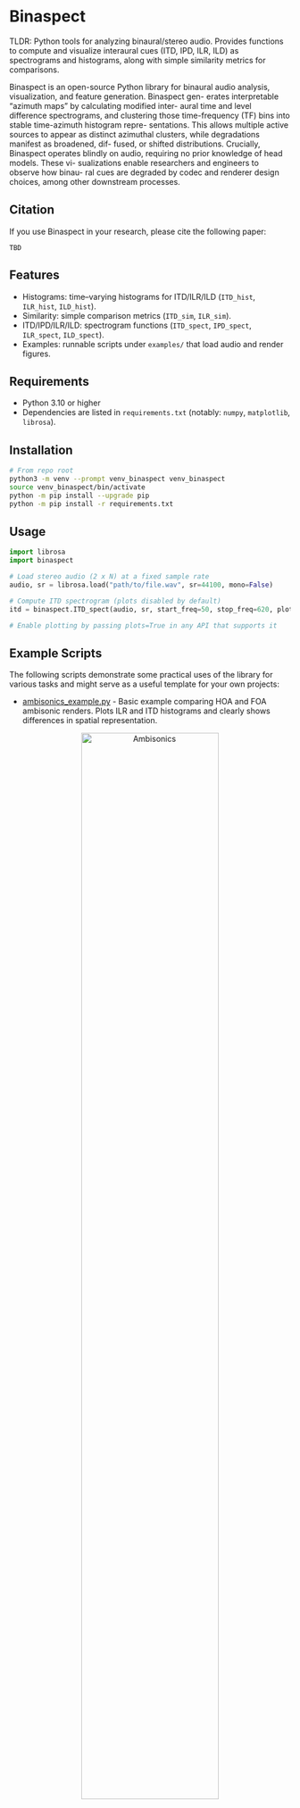 # Binaspect

TLDR: Python tools for analyzing binaural/stereo audio. Provides functions to compute and visualize interaural cues (ITD, IPD, ILR, ILD) as spectrograms and histograms, along with simple similarity metrics for comparisons.

Binaspect is an open-source Python library for binaural
audio analysis, visualization, and feature generation. Binaspect gen-
erates interpretable “azimuth maps” by calculating modified inter-
aural time and level difference spectrograms, and clustering those
time-frequency (TF) bins into stable time-azimuth histogram repre-
sentations. This allows multiple active sources to appear as distinct
azimuthal clusters, while degradations manifest as broadened, dif-
fused, or shifted distributions. Crucially, Binaspect operates blindly
on audio, requiring no prior knowledge of head models. These vi-
sualizations enable researchers and engineers to observe how binau-
ral cues are degraded by codec and renderer design choices, among
other downstream processes.

## Citation
If you use Binaspect in your research, please cite the following paper:

```
TBD
```

## Features

- Histograms: time–varying histograms for ITD/ILR/ILD (`ITD_hist`, `ILR_hist`, `ILD_hist`).
- Similarity: simple comparison metrics (`ITD_sim`, `ILR_sim`).
- ITD/IPD/ILR/ILD: spectrogram functions (`ITD_spect`, `IPD_spect`, `ILR_spect`, `ILD_spect`).
- Examples: runnable scripts under `examples/` that load audio and render figures.

## Requirements

- Python 3.10 or higher
- Dependencies are listed in `requirements.txt` (notably: `numpy`, `matplotlib`, `librosa`).

## Installation

```bash
# From repo root
python3 -m venv --prompt venv_binaspect venv_binaspect
source venv_binaspect/bin/activate
python -m pip install --upgrade pip
python -m pip install -r requirements.txt
```

## Usage

```python
import librosa
import binaspect

# Load stereo audio (2 x N) at a fixed sample rate
audio, sr = librosa.load("path/to/file.wav", sr=44100, mono=False)

# Compute ITD spectrogram (plots disabled by default)
itd = binaspect.ITD_spect(audio, sr, start_freq=50, stop_freq=620, plots=False)

# Enable plotting by passing plots=True in any API that supports it
```

## Example Scripts
The following scripts demonstrate some practical uses of the library for various tasks and might serve as a useful template for your own projects:

- [ambisonics_example.py](examples/ambisonics_example.py) - Basic example comparing HOA and FOA ambisonic renders. Plots ILR and ITD histograms and clearly shows differences in spatial representation.

<p align="center">
    <img src="images/ambisonics.png" alt="Ambisonics" style="width:70%;" />
</p>

- [codec_example.py](examples/codec_example.py) - Compares lossy codec effects on binaural cues using ILR and ITD histograms and similarity scores.

<p align="center">
    <img src="images/codec.png" alt="Codec" style="width:70%;" />
</p>

- [downmix_example.py](examples/downmix_example.py) - Examines binaural cue preservation in stereo downmixes from multichannel audio.

<p align="center">
    <img src="images/downmix.png" alt="Downmix" style="width:70%;" />
</p>

To run, use: `python -m examples.name_of_example`

## Development

- Library code lives in `binaspect.py` (import-safe; no top-level execution).
- Examples live under `examples/` and handle their own plotting and assets.

## License

See `LICENSE` in the repository root.

## Table of Contents

- [Usage](#usage)
- [Examples](#examples)
- [Development](#development)
- [API Documentation](#api-documentation)
- [License](#license)

## API Documentation

[Back Table of Contents](#table-of-contents)
## ITD_hist
```
ITD_hist(input_file, sr, hist_size=400, start_freq=50, stop_freq=620, normalize=True, energyweighting=True, plots=False)
```

**Description**: Builds time-varying histograms of ITD values across the selected band; can normalize per-frame and weight by energy.

**Parameters**:

- `input_file` (numpy array, shape `(2, N)`): Stereo signal.
- `sr` (int): Sample rate in Hz.
- `hist_size` (int): Number of delay bins (default 400).
- `start_freq` (float|int): Start frequency in Hz (typ. 50).
- `stop_freq` (float|int): Stop frequency in Hz (typ. 620).
- `normalize` (bool): Normalize each frame histogram to [0, 1] when max > 0.
- `energyweighting` (bool): Weight counts by magnitude.
- `plots` (bool): If True, render a figure.

**Usage Example**:
```python
itd_hist = ITD_hist(audio, 44100, hist_size=400, plots=False)
```

[Back Table of Contents](#table-of-contents)
## ILR_hist
```
ILR_hist(input_file, sr, hist_size=400, start_freq=1700, stop_freq=4600, normalize=True, energyweighting=True, plots=False)
```

**Description**: Time-varying histograms of ILR values in [-1, 1], emphasizing peaks; frequency band defaults target directional cues.

**Parameters**:

- `input_file` (numpy array, shape `(2, N)`): Stereo signal.
- `sr` (int): Sample rate in Hz.
- `hist_size` (int): Number of level bins (default 400).
- `start_freq` (float|int): Start frequency in Hz (typ. 1700).
- `stop_freq` (float|int): Stop frequency in Hz (typ. 4600).
- `normalize` (bool): Normalize per-frame histogram.
- `energyweighting` (bool): Weight counts by magnitude.
- `plots` (bool): If True, render a figure.

**Usage Example**:
```python
ilr_hist = ILR_hist(audio, 44100, hist_size=400)
```

[Back Table of Contents](#table-of-contents)
## ILD_hist
```
ILD_hist(input_file, sr, hist_size=400, start_freq=1700, stop_freq=4600, dB_range=24, normalize=True, energyweighting=True, plots=False)
```

**Description**: Time-varying histograms of ILD (dB) within a high-frequency band; `dB_range` controls labeling in example plots.

**Parameters**:

- `input_file` (numpy array, shape `(2, N)`): Stereo signal.
- `sr` (int): Sample rate in Hz.
- `hist_size` (int): Number of dB bins (default 400).
- `start_freq` (float|int): Start frequency in Hz (typ. 1700).
- `stop_freq` (float|int): Stop frequency in Hz (typ. 4600).
- `dB_range` (float|int): Plot label range, in dB (default 24).
- `normalize` (bool): Normalize per-frame histogram.
- `energyweighting` (bool): Weight counts by magnitude.
- `plots` (bool): If True, render a figure.

**Usage Example**:
```python
ild_hist = ILD_hist(audio, 44100, hist_size=400, dB_range=24)
```

[Back Table of Contents](#table-of-contents)
## ITD_sim
```
ITD_sim(ref, test, sr, mode='signed', plots=False)
```

**Description**: Basic objective similarity score between ITD spectrograms; `mode` ('signed'|'unsigned') affects scaling. In 'signed' mode, score ranges [-1, 1]; in 'unsigned' mode, [0, 1]. In signed mode, a score of 1 means perfect match, -1 means perfect inverse. For example if the test signal has a source at 90 degrees but the reference is at -90 degrees, the score would be -1. In unsigned mode, the same condition would result in a score of 0.

**Parameters**:

- `ref` (numpy array, shape `(2, N)`): Reference stereo signal.
- `test` (numpy array, shape `(2, N)`): Test stereo signal.
- `sr` (int): Sample rate in Hz.
- `mode` (str): 'signed' or 'unsigned' (default 'signed').
- `plots` (bool): If True, render diagnostic figures.

**Usage Example**:
```python
score = ITD_sim(ref, test, 44100, mode='unsigned')
```

[Back Table of Contents](#table-of-contents)
## ILR_sim
```
ILR_sim(ref, test, sr, mode='signed', plots=False)
```

**Description**: Similarity score between ILR spectrograms; usage mirrors `ITD_sim`.

**Parameters**:

- `ref` (numpy array, shape `(2, N)`): Reference stereo signal.
- `test` (numpy array, shape `(2, N)`): Test stereo signal.
- `sr` (int): Sample rate in Hz.
- `mode` (str): 'signed' or 'unsigned' (default 'signed').
- `plots` (bool): If True, render diagnostic figures.

**Usage Example**:
```python
score = ILR_sim(ref, test, 44100)
```

[Back Table of Contents](#table-of-contents)
## ILR_spect_diff
```
ILR_spect_diff(ref, test, sr, title="", plots=False)
```

**Description**: Compares ILR spectrograms of `ref` and `test`, summarizing magnitude of differences over time; optional plotting visualizes histograms and timelines.

**Parameters**:

- `ref` (numpy array, shape `(2, N)`): Reference stereo signal.
- `test` (numpy array, shape `(2, N)`): Test stereo signal.
- `sr` (int): Sample rate in Hz.
- `title` (str): Plot title text.
- `plots` (bool): If True, render figures.

**Usage Example**:
```python
mean_diff, max_diff = ILR_spect_diff(ref, test, 44100, plots=True)
```

[Back Table of Contents](#table-of-contents)
## ITD_spect_diff
```
ITD_spect_diff(ref, test, sr, title="", plots=False)
```

**Description**: Compares ITD spectrograms of `ref` and `test`; reports mean angular shift (degrees) and mean ITD shift (seconds) across time.

**Parameters**:

- `ref` (numpy array, shape `(2, N)`): Reference stereo signal.
- `test` (numpy array, shape `(2, N)`): Test stereo signal.
- `sr` (int): Sample rate in Hz.
- `title` (str): Plot title text.
- `plots` (bool): If True, render figures.

**Usage Example**:
```python
angle_deg, itd_s = ITD_spect_diff(ref, test, 44100, plots=True)
```

[Back Table of Contents](#table-of-contents)
## ITD_spect
```
ITD_spect(input_file, sr, start_freq=50, stop_freq=620, plots=False)
```

**Description**: Computes the interaural time difference (ITD) spectrogram between left/right channels over a frequency band. Returns per-frequency-bin delays (seconds) across time.

**Parameters**:

- `input_file` (numpy array, shape `(2, N)`): Stereo signal [left, right].
- `sr` (int): Sample rate in Hz.
- `start_freq` (float|int): Start frequency (Hz), 0 ≤ `start_freq` < `stop_freq` ≤ `sr/2`.
- `stop_freq` (float|int): Stop frequency (Hz), 0 < `stop_freq` ≤ `sr/2`.
- `plots` (bool): If True, render a figure.

**Usage Example**:
```python
itd = ITD_spect(audio, 44100, 50, 620, plots=False)
```

[Back Table of Contents](#table-of-contents)
## IPD_spect
```
IPD_spect(input_file, sr, start_freq=50, stop_freq=620, wrapped=False, plots=False)
```

**Description**: Computes the interaural phase difference (IPD) spectrogram. When `wrapped=True`, phases are wrapped to [-π, π].

**Parameters**:

- `input_file` (numpy array, shape `(2, N)`): Stereo signal.
- `sr` (int): Sample rate in Hz.
- `start_freq` (float|int): Start frequency (Hz), 0 ≤ `start_freq` < `stop_freq` ≤ `sr/2`.
- `stop_freq` (float|int): Stop frequency (Hz), 0 < `stop_freq` ≤ `sr/2`.
- `wrapped` (bool): Wrap phase to [-π, π] if True.
- `plots` (bool): If True, render a figure.

**Usage Example**:
```python
ipd = IPD_spect(audio, 44100, 50, 620, wrapped=True)
```

[Back Table of Contents](#table-of-contents)
## ILR_spect
```
ILR_spect(input_file, sr, start_freq=1700, stop_freq=4600, plots=False)
```

**Description**: Computes interaural level ratio (ILR) spectrogram (right/left magnitude) mapped to [-1, 1] to emphasize directionality;

**Parameters**:

- `input_file` (numpy array, shape `(2, N)`): Stereo signal.
- `sr` (int): Sample rate in Hz.
- `start_freq` (float|int): Start frequency in Hz (typ. 1700).
- `stop_freq` (float|int): Stop frequency in Hz (typ. 4600).
- `plots` (bool): If True, render a figure.

**Usage Example**:
```python
ilr = ILR_spect(audio, 44100, 1700, 4600)
```

[Back Table of Contents](#table-of-contents)
## ILD_spect
```
ILD_spect(input_file, sr, start_freq=1700, stop_freq=4600, plots=False)
```

**Description**: Computes interaural level difference (ILD) spectrogram in dB, using 20·log10(R/L) with a sign convention; masks divide-by-zero as finite.

**Parameters**:

- `input_file` (numpy array, shape `(2, N)`): Stereo signal.
- `sr` (int): Sample rate in Hz.
- `start_freq` (float|int): Start frequency in Hz (typ. 1700).
- `stop_freq` (float|int): Stop frequency in Hz (typ. 4600).
- `plots` (bool): If True, render a figure.

**Usage Example**:
```python
ild = ILD_spect(audio, 44100, 1700, 4600)
```

